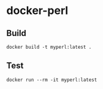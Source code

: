 # docker-perl

## Build
`docker build -t myperl:latest .`

## Test
`docker run --rm -it myperl:latest`
